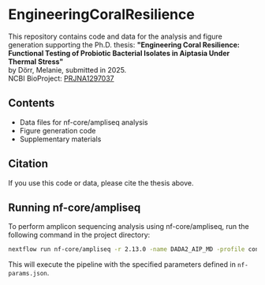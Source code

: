 # EngineeringCoralResilience

This repository contains code and data for the analysis and figure generation supporting the Ph.D. thesis:
**"Engineering Coral Resilience: Functional Testing of Probiotic Bacterial Isolates in Aiptasia Under Thermal Stress"**  
by Dörr, Melanie, submitted in 2025.  
NCBI BioProject: [PRJNA1297037](https://www.ncbi.nlm.nih.gov/bioproject/PRJNA1297037)

## Contents

- Data files for nf-core/ampliseq analysis
- Figure generation code
- Supplementary materials

## Citation

If you use this code or data, please cite the thesis above.

## Running nf-core/ampliseq

To perform amplicon sequencing analysis using nf-core/ampliseq, run the following command in the project directory:

```bash
nextflow run nf-core/ampliseq -r 2.13.0 -name DADA2_AIP_MD -profile conda -params-file nf-params.json
```

This will execute the pipeline with the specified parameters defined in `nf-params.json`.
